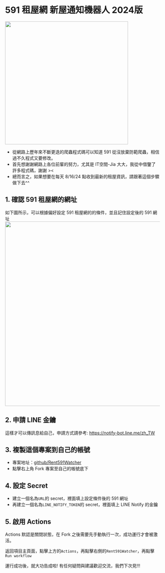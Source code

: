 # 591 租屋網 新屋通知機器人 2024版
<a href="url"><img src="https://s2.loli.net/2024/09/29/18PBSlfcI6MhbtE.jpg" width="400" ></a>


- 從網路上歷年來不斷更迭的爬蟲程式碼可以知道 591 從沒放棄防範爬蟲，相信過不久程式又要修改。
- 首先想謝謝網路上各位前輩的努力，尤其是 IT空間-Jia 大大，我從中借鑒了許多程式碼，謝謝 ><
- 總而言之，如果想要在每天 8/16/24 點收到最新的租屋資訊，請跟著這個步驟做下去^^

## 1. 確認 591 租屋網的網址
如下圖所示，可以根據偏好設定 591 租屋網的的條件，並且記住設定後的 591 網址
<a href="url"><img src="https://s2.loli.net/2024/09/29/v78P2YcDpoL5mkE.png" width="600" ></a>


## 2. 申請 LINE 金鑰
這樣才可以傳訊息給自己，申請方式請參考: https://notify-bot.line.me/zh_TW


## 3. 複製這個專案到自己的帳號
- 專案地址：[github/Rent591Watcher](https://github.com/ryk001/Rent591Watcher/tree/main)
- 點擊右上角 Fork 專案至自己的帳號底下

## 4. 設定 Secret
- 建立一個名為`URL`的 secret，裡面填上設定條件後的 591 網址
- 再建立一個名為`LINE_NOTIFY_TOKEN`的 secret，裡面填上 LINE Notify 的金鑰

## 5. 啟用 Actions

Actions 默認是關閉狀態，在 Fork 之後需要先手動執行一次，成功運行才會被激活。

返回項目主頁面，點擊上方的`Actions`，再點擊右側的`Rent591Watcher`，再點擊`Run workflow`

運行成功後，就大功告成啦! 有任何疑問與建議歡迎交流，我們下次見!!!
